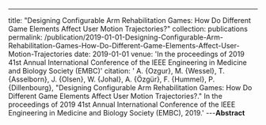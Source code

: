 ---
title: "Designing Configurable Arm Rehabilitation Games: How Do Different Game Elements Affect User Motion Trajectories?"
collection: publications
permalink: /publication/2019-01-01-Designing-Configurable-Arm-Rehabilitation-Games-How-Do-Different-Game-Elements-Affect-User-Motion-Trajectories
date: 2019-01-01
venue: 'In the proceedings of 2019 41st Annual International Conference of the IEEE Engineering in Medicine and Biology Society (EMBC)'
citation: ' A. {Ozgur},  M. {Wessel},  T. {Asselborn},  J. {Olsen},  W. {Johal},  A. {Özgür},  F. {Hummel},  P. {Dillenbourg}, &quot;Designing Configurable Arm Rehabilitation Games: How Do Different Game Elements Affect User Motion Trajectories?.&quot; In the proceedings of 2019 41st Annual International Conference of the IEEE Engineering in Medicine and Biology Society (EMBC), 2019.'
---**Abstract** 
